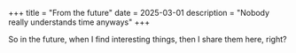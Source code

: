 +++
title = "From the future"
date = 2025-03-01
description = "Nobody really understands time anyways"
+++

So in the future, when I find interesting things, then I share them here, right?
